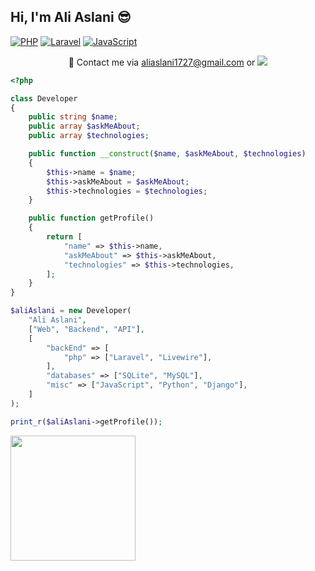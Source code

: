 <h2> Hi, I'm Ali Aslani 😎</h2>


[![PHP](https://img.shields.io/badge/-PHP-777BB4?style=flat-square&logo=php&logoColor=white)](https://github.com/aliaslanii)
[![Laravel](https://img.shields.io/badge/-Laravel-FF2D20?style=flat-square&logo=laravel&logoColor=white)](https://github.com/aliaslanii)
[![JavaScript](https://img.shields.io/badge/-JavaScript-F7DF1E?style=flat-square&logo=javascript&logoColor=black)](https://github.com/aliaslanii)



<p align="center"> 
  🚀 Contact me via  
  <a href="mailto:aliaslani1727@gmail.com">aliaslani1727@gmail.com</a>  
  or  
  <a href="https://www.linkedin.com/in/ali-aslani-39352b248/">
    <img src="https://img.shields.io/badge/-Ali%20Aslani-blue?style=flat-square&logo=Linkedin&logoColor=white">
  </a>  
</p>



```php
<?php

class Developer
{
    public string $name;
    public array $askMeAbout;
    public array $technologies;

    public function __construct($name, $askMeAbout, $technologies)
    {
        $this->name = $name;
        $this->askMeAbout = $askMeAbout;
        $this->technologies = $technologies;
    }

    public function getProfile()
    {
        return [
            "name" => $this->name,
            "askMeAbout" => $this->askMeAbout,
            "technologies" => $this->technologies,
        ];
    }
}

$aliAslani = new Developer(
    "Ali Aslani",
    ["Web", "Backend", "API"],
    [
        "backEnd" => [
            "php" => ["Laravel", "Livewire"],
        ],
        "databases" => ["SQLite", "MySQL"],
        "misc" => ["JavaScript", "Python", "Django"],
    ]
);

print_r($aliAslani->getProfile());

```
  <div>
    <a href="https://github.com/aliaslnii">
      <img height=200 align="left" src="https://github-readme-stats.vercel.app/api/top-langs/?username=aliaslanii&hide=c%23,powershell,Mathematica,Ruby,Objective-C,Objective-C%2b%2b,Cuda&title_color=61dafb&text_color=ffffff&icon_color=61dafb&bg_color=20232a&langs_count=8&layout=compact&border_color=61dafb&hide_border=true&size_weight=0.5&count_weight=5" />
    </a>
  </div>
